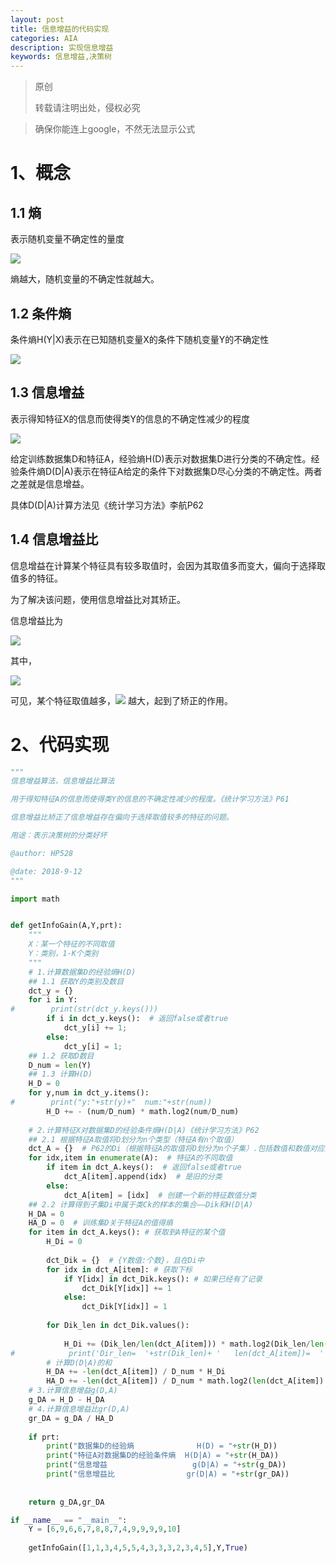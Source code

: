```yaml
---
layout: post
title: 信息增益的代码实现
categories: AIA
description: 实现信息增益
keywords: 信息增益,决策树
---
```


> 原创
>
> 转载请注明出处，侵权必究

>确保你能连上google，不然无法显示公式

# 1、概念
## 1.1 熵
表示随机变量不确定性的量度

<img src="http://chart.googleapis.com/chart?cht=tx&chl= H(X)=-\sum_{i=1}^{n}p_{i}log(p_{i})" style="border:none;">

熵越大，随机变量的不确定性就越大。

## 1.2 条件熵
条件熵H(Y|X)表示在已知随机变量X的条件下随机变量Y的不确定性

<img src="http://chart.googleapis.com/chart?cht=tx&chl= H(Y|X) = \sum_{i=1}^{n}p_{i}H(Y|X=x_{i})" style="border:none;">

## 1.3 信息增益
表示得知特征X的信息而使得类Y的信息的不确定性减少的程度

<img src="http://chart.googleapis.com/chart?cht=tx&chl= g(D|A)=H(D)-H(D|A)" style="border:none;">


给定训练数据集D和特征A，经验熵H(D)表示对数据集D进行分类的不确定性。经验条件熵D(D\|A)表示在特征A给定的条件下对数据集D尽心分类的不确定性。两者之差就是信息增益。

具体D(D\|A)计算方法见《统计学习方法》李航P62

## 1.4 信息增益比
信息增益在计算某个特征具有较多取值时，会因为其取值多而变大，偏向于选择取值多的特征。

为了解决该问题，使用信息增益比对其矫正。

信息增益比为

<img src="http://chart.googleapis.com/chart?cht=tx&chl= g_{R}(D,A)=g(D,A)/{H_{A}(D)}" style="border:none;">

其中，

<img src="http://chart.googleapis.com/chart?cht=tx&chl= H_{A}(D)=-\sum_{i=1}^{n}\frac{|D_{i}|}{|D|}log_{2}(\frac{|D_{i}|}{|D|})" style="border:none;">

可见，某个特征取值越多，<img src="http://chart.googleapis.com/chart?cht=tx&chl= H_{A}(D)" style="border:none;"> 越大，起到了矫正的作用。

# 2、代码实现

```python
"""
信息增益算法，信息增益比算法

用于得知特征A的信息而使得类Y的信息的不确定性减少的程度。《统计学习方法》P61

信息增益比矫正了信息增益存在偏向于选择取值较多的特征的问题。

用途：表示决策树的分类好坏

@author: HP528

@date: 2018-9-12
"""

import math


def getInfoGain(A,Y,prt):
    """
    X：某一个特征的不同取值
    Y：类别，1-K个类别
    """
    # 1.计算数据集D的经验熵H(D)
    ## 1.1 获取Y的类别及数目
    dct_y = {}
    for i in Y:
#        print(str(dct_y.keys()))
        if i in dct_y.keys():  # 返回false或者true
            dct_y[i] += 1;
        else:
            dct_y[i] = 1;
    ## 1.2 获取D数目
    D_num = len(Y)
    ## 1.3 计算H(D)
    H_D = 0
    for y,num in dct_y.items():
#        print("y:"+str(y)+"  num:"+str(num))
        H_D += - (num/D_num) * math.log2(num/D_num)
    
    # 2.计算特征X对数据集D的经验条件熵H(D|A)《统计学习方法》P62
    ## 2.1 根据特征A取值将D划分为n个类型（特征A有n个取值）
    dct_A = {}  # P62的Di（根据特征A的取值将D划分为n个子集）.包括数值和数值对应的下标list
    for idx,item in enumerate(A):  # 特征A的不同取值
        if item in dct_A.keys():  # 返回false或者true
            dct_A[item].append(idx)  # 是旧的分类
        else:
            dct_A[item] = [idx]  # 创建一个新的特征数值分类
    ## 2.2 计算得到子集Di中属于类Ck的样本的集合——Dik和H(D|A)
    H_DA = 0
    HA_D = 0  # 训练集D关于特征A的值得熵
    for item in dct_A.keys(): # 获取到A特征的某个值
        H_Di = 0
        
        dct_Dik = {}  # {Y数值:个数}，且在Di中
        for idx in dct_A[item]: # 获取下标
            if Y[idx] in dct_Dik.keys(): # 如果已经有了记录
                dct_Dik[Y[idx]] += 1
            else:
                dct_Dik[Y[idx]] = 1
        
        for Dik_len in dct_Dik.values():
            
            H_Di += (Dik_len/len(dct_A[item])) * math.log2(Dik_len/len(dct_A[item]))
#            print('Dir_len=  '+str(Dik_len)+ '   len(dct_A[item])=  ' + str(len(dct_A[item])) +'  H(Di)=  '+str(H_Di))
        # 计算D(D|A)的和
        H_DA += -len(dct_A[item]) / D_num * H_Di
        HA_D += -len(dct_A[item]) / D_num * math.log2(len(dct_A[item]) / D_num)
    # 3.计算信息增益g(D,A)
    g_DA = H_D - H_DA
    # 4.计算信息增益比gr(D,A)
    gr_DA = g_DA / HA_D
     
    if prt:
        print("数据集D的经验熵              H(D) = "+str(H_D))
        print("特征A对数据集D的经验条件熵  H(D|A) = "+str(H_DA)) 
        print("信息增益                   g(D|A) = "+str(g_DA))
        print("信息增益比                gr(D|A) = "+str(gr_DA))
    
    
    return g_DA,gr_DA

if __name__ == "__main__":
    Y = [6,9,6,6,7,8,8,7,4,9,9,9,9,10]
    
    getInfoGain([1,1,3,4,5,5,4,3,3,3,2,3,4,5],Y,True)


    
```